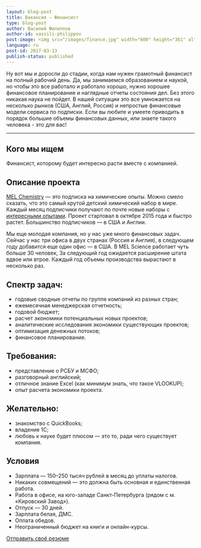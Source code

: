 ```yaml
---
layout: blog-post
title: Вакансия – Финансист
type: blog-post
author: Василий Филиппов
author-id: vassili-philippov
post-image: <img src="/images/finance.jpg" width="600" height="361" alt="Финансист">
language: ru
post-id: 2017-03-13
publish-status: published
---
```

Ну вот мы и доросли до стадии, когда нам нужен грамотный финансист на полный рабочий день. Да, мы занимаемся образованием и наукой, но чтобы это все работало и работало хорошо, нужно хорошее финансовое планирование и наглядные отчеты состояния дел. Без этого никакая наука не пойдет. В нашей ситуации это все умножается на несколько рынков (США, Англий, Россия) и непростые финансовые модели сервиса по подписки. Если вы любите и умеете приводить в порядок большие объемы финансовых данных, или знаете такого человека - это для вас!
<!-- more -->

---

## Кого мы ищем

Финансист, которому будет интересно расти вместе с компанией. 

## Описание проекта

<a href="https://melscience.com/">MEL Chemistry</a> — это подписка на химические опыты. Можно смело сказать, что это самый крутой детский химический набор в мире. Каждый месяц подписчики получают по почте новые наборы с <a href="https://melscience.com/ru/experiments/">интересными опытами</a>. Проект стартовал в октябре 2015 года и быстро растет. Большинство подписчиков — в США и Англии. 

Мы еще молодая компания, но у нас уже много финансовых задач. Сейчас у нас три офиса в двух странах (Россия и Англия), в следующем году добавится еще один офис — в США. В MEL Science работает чуть больше 30 человек, За следующий год ожидается расширение штата вдвое или втрое. Каждый год объемы производства вырастают в несколько раз.

## Спектр задач:
* годовые сводные отчеты по группе компаний из разных стран;
* ежемесячная менеджерская отчетность;
* годовой бюджет;
* расчет экономики потенциальных новых проектов;
* аналитические исследования экономики существующих проектов;
* оптимизация денежных потоков;
* финансовое планирование.

## Требования:
* представление о РСБУ и МСФО;
* разговорный английский;
* отличное знание Excel (как минимум знать, что такое VLOOKUP);
* опыт расчета экономики проекта.

## Желательно:
* знакомство с QuickBooks;
* владение 1С;
* любовь к науке будет плюсом — это то, ради чего существует компания.

## Условия
* Зарплата — 150–250 тысяч рублей в месяц до уплаты налогов.
* Никаких совмещений — это должна быть основная и единственная работа.
* Работа в офисе, на юго-западе Санкт-Петербурга (рядом с м. «Кировский Завод»).
* Отпуск — 30 дней.
* Зарплата белая, ДМС.
* Оплата обедов.
* Неограниченный бюджет на книги и онлайн-курсы.

<a class="btn btn-primary btn-lg active" href="mailto:vassili@melscience.com" role="button">Отправить своё резюме</a>